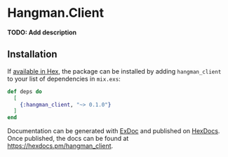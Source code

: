 # Hangman.Client

**TODO: Add description**

## Installation

If [available in Hex](https://hex.pm/docs/publish), the package can be installed
by adding `hangman_client` to your list of dependencies in `mix.exs`:

```elixir
def deps do
  [
    {:hangman_client, "~> 0.1.0"}
  ]
end
```

Documentation can be generated with [ExDoc](https://github.com/elixir-lang/ex_doc)
and published on [HexDocs](https://hexdocs.pm). Once published, the docs can
be found at <https://hexdocs.pm/hangman_client>.

